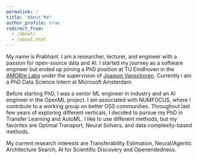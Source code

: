 ```yaml
---
permalink: /
title: "About Me"
author_profile: true
redirect_from: 
  - /about/
  - /about.html
---
```


My name is Prabhant. I am a researcher, lecturer, and engineer with a passion for open-source data and AI. I started my journey as a software engineer but ended up joining a PhD position at TU Eindhoven in the [AMOR/e Labs](https://amore-labs.github.io/website/) under the supervision of [Joaquin Vanschoren](https://joaquinvanschoren.github.io/home/). Currently i am a PhD Data Science Intern at Microsoft Amsterdam. 

Before starting PhD, I was a senior ML engineer in industry and an AI engineer in the OpenML project. I am associated with NUMFOCUS, where I contribute to a working group on better OSS communities. Throughout last few years of exploring different verticals, I decided to pursue my PhD in Transfer Learning and AutoML. I like to use different methods, but my favorites are Optimal Transport, Neural Solvers, and data complexity-based methods. 

My current research interests are Transferability Estimation, Neural/Agentic Architecture Search, AI for Scientific Discovery and Openendedness. 









